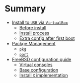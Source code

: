 # Summary

- [Install to `USB` via `VirtualBox`]()
    - [Before install](before-install.md)
    - [Install process](install-process.md)
    - [Extra config after first boot](extra-config-after-first-boot.md)
- [Packge Management]()
    - [`pkg`](./pkg.md)
    - [`port`](./ports.md)
- [FreeBSD configuration guide](./freebsd-configuration-guide.md) 
    - [Virtual consoles](./virtual-consoles.md)
    - [Base configuration](./base-configuration.md)
    - [Install `X` implementation](./install-x-implementation.md)
